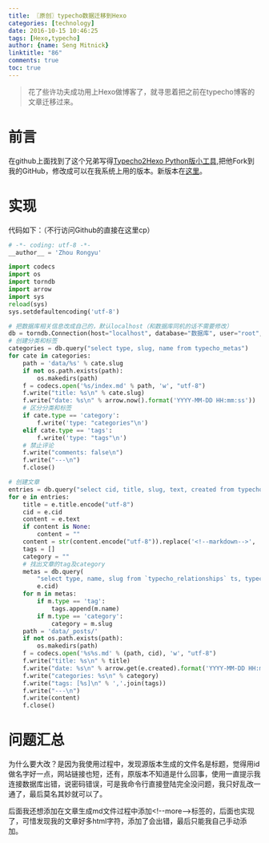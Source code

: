 ```yaml
---
title: 〖原创〗typecho数据迁移到Hexo
categories: [technology]
date: 2016-10-15 10:46:25
tags: [Hexo,typecho]
author: {name: Seng Mitnick}
linktitle: "86"
comments: true
toc: true
---
```

> 花了些许功夫成功用上Hexo做博客了，就寻思着把之前在typecho博客的文章迁移过来。

# 前言
  在github上面找到了这个兄弟写得[Typecho2Hexo Python版小工具](https://github.com/zhourongyu/Typecho2Hexo "Typecho2Hexo"),把他Fork到我的GitHub，修改成可以在我系统上用的版本。新版本在[这里](https://github.com/sengmitnick/Typecho2Hexo)。
  <!--more-->
# 实现
  代码如下：（不行访问Github的直接在这里cp）


``` Python
# -*- coding: utf-8 -*-
__author__ = 'Zhou Rongyu'

import codecs
import os
import torndb
import arrow
import sys
reload(sys)
sys.setdefaultencoding('utf-8')

# 把数据库相关信息改成自己的，默认localhost（和数据库同机的话不需要修改）
db = torndb.Connection(host="localhost", database="数据库", user="root", password="密码")
# 创建分类和标签
categories = db.query("select type, slug, name from typecho_metas")
for cate in categories:
    path = 'data/%s' % cate.slug
    if not os.path.exists(path):
        os.makedirs(path)
    f = codecs.open('%s/index.md' % path, 'w', "utf-8")
    f.write("title: %s\n" % cate.slug)
    f.write("date: %s\n" % arrow.now().format('YYYY-MM-DD HH:mm:ss'))
    # 区分分类和标签
    if cate.type == 'category':
        f.write('type: "categories"\n')
    elif cate.type == 'tags':
        f.write('type: "tags"\n')
    # 禁止评论
    f.write("comments: false\n")
    f.write("---\n")
    f.close()

# 创建文章
entries = db.query("select cid, title, slug, text, created from typecho_contents where type='post'")
for e in entries:
    title = e.title.encode("utf-8")
    cid = e.cid
    content = e.text
    if content is None:
        content = ""
    content = str(content.encode("utf-8")).replace('<!--markdown-->', '')
    tags = []
    category = ""
    # 找出文章的tag及category
    metas = db.query(
        "select type, name, slug from `typecho_relationships` ts, typecho_metas tm where tm.mid = ts.mid and ts.cid = %s",
        e.cid)
    for m in metas:
        if m.type == 'tag':
            tags.append(m.name)
        if m.type == 'category':
            category = m.slug
    path = 'data/_posts/'
    if not os.path.exists(path):
        os.makedirs(path)
    f = codecs.open('%s%s.md' % (path, cid), 'w', "utf-8")
    f.write("title: %s\n" % title)
    f.write("date: %s\n" % arrow.get(e.created).format('YYYY-MM-DD HH:mm:ss'))
    f.write("categories: %s\n" % category)
    f.write("tags: [%s]\n" % ','.join(tags))
    f.write("---\n")
    f.write(content)
    f.close()
```
# 问题汇总
  为什么要大改？是因为我使用过程中，发现源版本生成的文件名是标题，觉得用id做名字好一点，网站链接也短，还有，原版本不知道是什么回事，使用一直提示我连接数据库出错，说密码错误，可是我命令行直接登陆完全没问题，我只好乱改一通了，最后莫名其妙就可以了。

  后面我还想添加在文章生成md文件过程中添加&lt;!--more--&gt;标签的，后面也实现了，可惜发现我的文章好多html字符，添加了会出错，最后只能我自己手动添加。